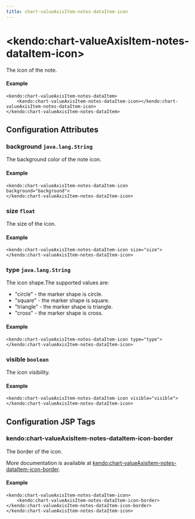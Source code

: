 ```yaml
---
title: chart-valueAxisItem-notes-dataItem-icon
---
```


# \<kendo:chart-valueAxisItem-notes-dataItem-icon\>

The icon of the note.

#### Example
    <kendo:chart-valueAxisItem-notes-dataItem>
        <kendo:chart-valueAxisItem-notes-dataItem-icon></kendo:chart-valueAxisItem-notes-dataItem-icon>
    </kendo:chart-valueAxisItem-notes-dataItem>

## Configuration Attributes

### background `java.lang.String`

The background color of the note icon.

#### Example
    <kendo:chart-valueAxisItem-notes-dataItem-icon background="background">
    </kendo:chart-valueAxisItem-notes-dataItem-icon>

### size `float`

The size of the icon.

#### Example
    <kendo:chart-valueAxisItem-notes-dataItem-icon size="size">
    </kendo:chart-valueAxisItem-notes-dataItem-icon>

### type `java.lang.String`

The icon shape.The supported values are:
* "circle" - the marker shape is circle.
* "square" - the marker shape is square.
* "triangle" - the marker shape is triangle.
* "cross" - the marker shape is cross.

#### Example
    <kendo:chart-valueAxisItem-notes-dataItem-icon type="type">
    </kendo:chart-valueAxisItem-notes-dataItem-icon>

### visible `boolean`

The icon visibility.

#### Example
    <kendo:chart-valueAxisItem-notes-dataItem-icon visible="visible">
    </kendo:chart-valueAxisItem-notes-dataItem-icon>


##  Configuration JSP Tags

### kendo:chart-valueAxisItem-notes-dataItem-icon-border

The border of the icon.

More documentation is available at [kendo:chart-valueAxisItem-notes-dataItem-icon-border](/kendo-ui/api/wrappers/jsp/chart/valueaxisitem-notes-dataitem-icon-border).

#### Example

    <kendo:chart-valueAxisItem-notes-dataItem-icon>
        <kendo:chart-valueAxisItem-notes-dataItem-icon-border></kendo:chart-valueAxisItem-notes-dataItem-icon-border>
    </kendo:chart-valueAxisItem-notes-dataItem-icon>

